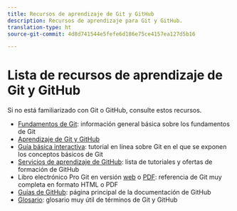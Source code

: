 ```yaml
---
title: Recursos de aprendizaje de Git y GitHub
description: Recursos de aprendizaje para Git y GitHub.
translation-type: ht
source-git-commit: 4d8d741544e5fefe6d186e75ce4157ea127d5b16

---
```



# Lista de recursos de aprendizaje de Git y GitHub

Si no está familiarizado con Git o GitHub, consulte estos recursos.

- [Fundamentos de Git](https://git-scm.com/book/en/v2/Getting-Started-Git-Basics): información general básica sobre los fundamentos de Git
- [Aprendizaje de Git y GitHub](https://help.github.com/articles/good-resources-for-learning-git-and-github/)
- [Guía básica interactiva](https://try.github.io/): tutorial en línea sobre Git en el que se exponen los conceptos básicos de Git
- [Servicios de aprendizaje de GitHub](https://services.github.com/training/): lista de tutoriales y ofertas de formación de GitHub
- Libro electrónico Pro Git en versión [web](https://git-scm.com/book/en/v2) o [PDF](https://progit2.s3.amazonaws.com/en/2016-03-22-f3531/progit-en.1084.pdf): referencia de Git muy completa en formato HTML o PDF
- [Guías de GitHub](https://guides.github.com/): página principal de la documentación de GitHub
- [Glosario](https://help.github.com/articles/github-glossary): glosario muy útil de términos de Git y GitHub
